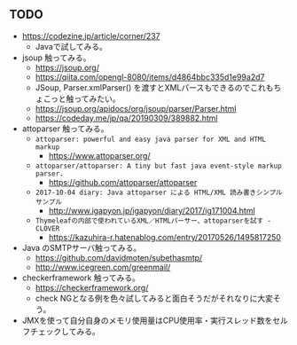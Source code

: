 ## TODO

- https://codezine.jp/article/corner/237
  - Javaで試してみる。
- jsoup 触ってみる。
  - https://jsoup.org/
  - https://qiita.com/opengl-8080/items/d4864bbc335d1e99a2d7
  - JSoup, Parser.xmlParser() を渡すとXMLパースもできるのでこれもちょこっと触ってみたい。
  - https://jsoup.org/apidocs/org/jsoup/parser/Parser.html
  - https://codeday.me/jp/qa/20190309/389882.html
- attoparser 触ってみる。
  - `attoparser: powerful and easy java parser for XML and HTML markup`
    - https://www.attoparser.org/
  - `attoparser/attoparser: A tiny but fast java event-style markup parser.`
    - https://github.com/attoparser/attoparser
  - `2017-10-04 diary: Java attoparser による HTML/XML 読み書きシンプルサンプル`
    - http://www.igapyon.jp/igapyon/diary/2017/ig171004.html
  - `Thymeleafの内部で使われているXML／HTMLパーサー、attoparserを試す - CLOVER`
    - https://kazuhira-r.hatenablog.com/entry/20170526/1495817250
- Java のSMTPサーバ触ってみる。
  - https://github.com/davidmoten/subethasmtp/
  - http://www.icegreen.com/greenmail/
- checkerframework 触ってみる。
  - https://checkerframework.org/
  - check NGとなる例を色々試してみると面白そうだがそれなりに大変そう。
- JMXを使って自分自身のメモリ使用量はCPU使用率・実行スレッド数をセルフチェックしてみる。

